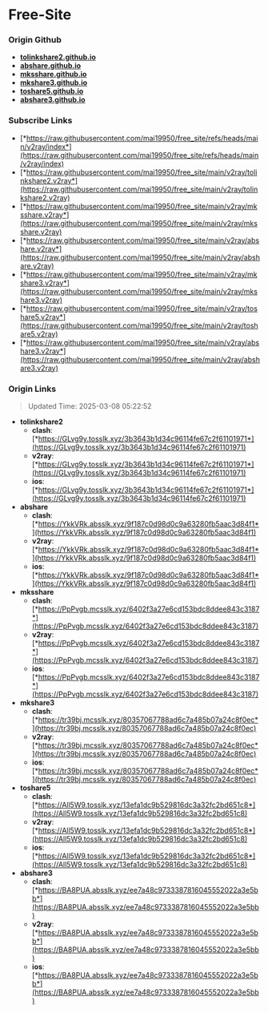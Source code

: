 # Free-Site

### Origin Github

- [**tolinkshare2.github.io**](https://github.com/tolinkshare2/tolinkshare2.github.io)
- [**abshare.github.io**](https://github.com/abshare/abshare.github.io)
- [**mksshare.github.io**](https://github.com/mksshare/mksshare.github.io)
- [**mkshare3.github.io**](https://github.com/mkshare3/mkshare3.github.io)
- [**toshare5.github.io**](https://github.com/toshare5/toshare5.github.io)
- [**abshare3.github.io**](https://github.com/abshare3/abshare3.github.io)

### Subscribe Links

- [*https://raw.githubusercontent.com/mai19950/free_site/refs/heads/main/v2ray/index*](https://raw.githubusercontent.com/mai19950/free_site/refs/heads/main/v2ray/index)
- [*https://raw.githubusercontent.com/mai19950/free_site/main/v2ray/tolinkshare2.v2ray*](https://raw.githubusercontent.com/mai19950/free_site/main/v2ray/tolinkshare2.v2ray)
- [*https://raw.githubusercontent.com/mai19950/free_site/main/v2ray/mksshare.v2ray*](https://raw.githubusercontent.com/mai19950/free_site/main/v2ray/mksshare.v2ray)
- [*https://raw.githubusercontent.com/mai19950/free_site/main/v2ray/abshare.v2ray*](https://raw.githubusercontent.com/mai19950/free_site/main/v2ray/abshare.v2ray)
- [*https://raw.githubusercontent.com/mai19950/free_site/main/v2ray/mkshare3.v2ray*](https://raw.githubusercontent.com/mai19950/free_site/main/v2ray/mkshare3.v2ray)
- [*https://raw.githubusercontent.com/mai19950/free_site/main/v2ray/toshare5.v2ray*](https://raw.githubusercontent.com/mai19950/free_site/main/v2ray/toshare5.v2ray)
- [*https://raw.githubusercontent.com/mai19950/free_site/main/v2ray/abshare3.v2ray*](https://raw.githubusercontent.com/mai19950/free_site/main/v2ray/abshare3.v2ray)

### Origin Links

> Updated Time: 2025-03-08 05:22:52

- **tolinkshare2**
  - **clash**: [*https://GLvg9y.tosslk.xyz/3b3643b1d34c96114fe67c2f61101971*](https://GLvg9y.tosslk.xyz/3b3643b1d34c96114fe67c2f61101971)
  - **v2ray**: [*https://GLvg9y.tosslk.xyz/3b3643b1d34c96114fe67c2f61101971*](https://GLvg9y.tosslk.xyz/3b3643b1d34c96114fe67c2f61101971)
  - **ios**: [*https://GLvg9y.tosslk.xyz/3b3643b1d34c96114fe67c2f61101971*](https://GLvg9y.tosslk.xyz/3b3643b1d34c96114fe67c2f61101971)
- **abshare**
  - **clash**: [*https://YkkVRk.absslk.xyz/9f187c0d98d0c9a63280fb5aac3d84f1*](https://YkkVRk.absslk.xyz/9f187c0d98d0c9a63280fb5aac3d84f1)
  - **v2ray**: [*https://YkkVRk.absslk.xyz/9f187c0d98d0c9a63280fb5aac3d84f1*](https://YkkVRk.absslk.xyz/9f187c0d98d0c9a63280fb5aac3d84f1)
  - **ios**: [*https://YkkVRk.absslk.xyz/9f187c0d98d0c9a63280fb5aac3d84f1*](https://YkkVRk.absslk.xyz/9f187c0d98d0c9a63280fb5aac3d84f1)
- **mksshare**
  - **clash**: [*https://PpPvgb.mcsslk.xyz/6402f3a27e6cd153bdc8ddee843c3187*](https://PpPvgb.mcsslk.xyz/6402f3a27e6cd153bdc8ddee843c3187)
  - **v2ray**: [*https://PpPvgb.mcsslk.xyz/6402f3a27e6cd153bdc8ddee843c3187*](https://PpPvgb.mcsslk.xyz/6402f3a27e6cd153bdc8ddee843c3187)
  - **ios**: [*https://PpPvgb.mcsslk.xyz/6402f3a27e6cd153bdc8ddee843c3187*](https://PpPvgb.mcsslk.xyz/6402f3a27e6cd153bdc8ddee843c3187)
- **mkshare3**
  - **clash**: [*https://tr39bj.mcsslk.xyz/80357067788ad6c7a485b07a24c8f0ec*](https://tr39bj.mcsslk.xyz/80357067788ad6c7a485b07a24c8f0ec)
  - **v2ray**: [*https://tr39bj.mcsslk.xyz/80357067788ad6c7a485b07a24c8f0ec*](https://tr39bj.mcsslk.xyz/80357067788ad6c7a485b07a24c8f0ec)
  - **ios**: [*https://tr39bj.mcsslk.xyz/80357067788ad6c7a485b07a24c8f0ec*](https://tr39bj.mcsslk.xyz/80357067788ad6c7a485b07a24c8f0ec)
- **toshare5**
  - **clash**: [*https://All5W9.tosslk.xyz/13efa1dc9b529816dc3a32fc2bd651c8*](https://All5W9.tosslk.xyz/13efa1dc9b529816dc3a32fc2bd651c8)
  - **v2ray**: [*https://All5W9.tosslk.xyz/13efa1dc9b529816dc3a32fc2bd651c8*](https://All5W9.tosslk.xyz/13efa1dc9b529816dc3a32fc2bd651c8)
  - **ios**: [*https://All5W9.tosslk.xyz/13efa1dc9b529816dc3a32fc2bd651c8*](https://All5W9.tosslk.xyz/13efa1dc9b529816dc3a32fc2bd651c8)
- **abshare3**
  - **clash**: [*https://BA8PUA.absslk.xyz/ee7a48c9733387816045552022a3e5bb*](https://BA8PUA.absslk.xyz/ee7a48c9733387816045552022a3e5bb)
  - **v2ray**: [*https://BA8PUA.absslk.xyz/ee7a48c9733387816045552022a3e5bb*](https://BA8PUA.absslk.xyz/ee7a48c9733387816045552022a3e5bb)
  - **ios**: [*https://BA8PUA.absslk.xyz/ee7a48c9733387816045552022a3e5bb*](https://BA8PUA.absslk.xyz/ee7a48c9733387816045552022a3e5bb)
